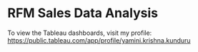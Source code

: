 # RFM Sales Data Analysis

To view the Tableau dashboards, visit my profile: https://public.tableau.com/app/profile/yamini.krishna.kunduru
